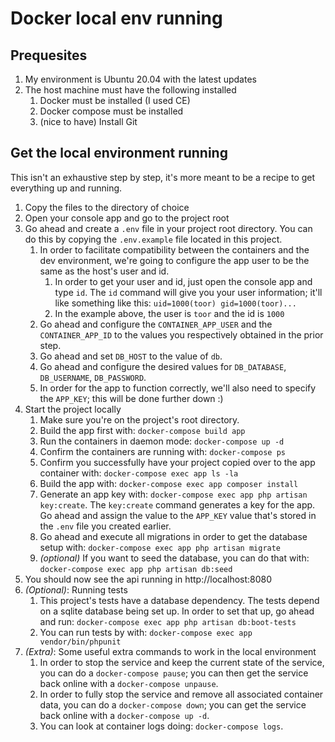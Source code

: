 # Docker local env running

## Prequesites
 1. My environment is Ubuntu 20.04 with the latest updates
 1. The host machine must have the following installed
    1. Docker must be installed (I used CE)
    1. Docker compose must be installed
    1. (nice to have) Install Git
    
## Get the local environment running
This isn't an exhaustive step by step, it's more meant to be a recipe to get
everything up and running.
 1. Copy the files to the directory of choice
 1. Open your console app and go to the project root
 1. Go ahead and create a `.env` file in your project root directory. You can
    do this by copying the `.env.example` file located in this project.
    1. In order to facilitate compatibility between the containers and the dev
     environment, we're going to configure the app user to be the same as the
     host's user and id.
       1. In order to get your user and id, just open the console app and type
        `id`. The `id` command will give you your user information; it'll like
        something like this: `uid=1000(toor) gid=1000(toor)...`
       1. In the example above, the user is `toor` and the id is `1000`
    1. Go ahead and configure the `CONTAINER_APP_USER` and the `CONTAINER_APP_ID`
     to the values you respectively obtained in the prior step.
    1. Go ahead and set `DB_HOST` to the value of `db`.
    1. Go ahead and configure the desired values for `DB_DATABASE`, `DB_USERNAME`,
     `DB_PASSWORD`.
    1. In order for the app to function correctly, we'll also need to specify
     the `APP_KEY`; this will be done further down :)
 1. Start the project locally
    1. Make sure you're on the project's root directory.
    1. Build the app first with: `docker-compose build app`
    1. Run the containers in daemon mode: `docker-compose up -d`
    1. Confirm the containers are running with: `docker-compose ps`
    1. Confirm you successfully have your project copied over to the app
     container with: `docker-compose exec app ls -la`
    1. Build the app with: `docker-compose exec app composer install`
    1. Generate an app key with: `docker-compose exec app php artisan key:create`.
     The `key:create` command generates a key for the app. Go ahead and assign
     the value to the `APP_KEY` value that's stored in the `.env` file you
     created earlier.
    1. Go ahead and execute all migrations in order to get the database setup with:
     `docker-compose exec app php artisan migrate`
    1. *(optional)* If you want to seed the database, you can do that with:
     `docker-compose exec app php artisan db:seed`
 1. You should now see the api running in http://localhost:8080
 1. *(Optional)*: Running tests
    1. This project's tests have a database dependency. The tests depend on a
     sqlite database being set up. In order to set that up, go ahead and run:
     `docker-compose exec app php artisan db:boot-tests`
    1. You can run tests by with: `docker-compose exec app vendor/bin/phpunit`
 1. *(Extra)*: Some useful extra commands to work in the local environment
    1. In order to stop the service and keep the current state of the service,
     you can do a `docker-compose pause`; you can then get the service back online
     with a `docker-compose unpause`.
    1. In order to fully stop the service and remove all associated container data,
     you can do a `docker-compose down`; you can get the service back online with a
     `docker-compose up -d`.
    1. You can look at container logs doing: `docker-compose logs`.

 
